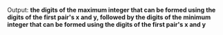 Output: **the digits of the maximum integer that can be formed using the digits of the first pair's x and y, followed by the digits of the minimum integer that can be formed using the digits of the first pair's x and y**